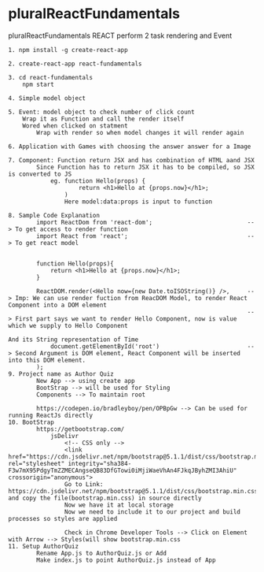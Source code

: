 <h1>pluralReactFundamentals</h1>
pluralReactFundamentals
	REACT perform 2 task rendering and Event
	
	1. npm install -g create-react-app
	
	2. create-react-app react-fundamentals
	
	3. cd react-fundamentals
		npm start
		
	4. Simple model object
	
	5. Event: model object to check number of click count
		Wrap it as Function and call the render itself
		Wored when clicked on statment
			Wrap with render so when model changes it will render again
			
	6. Application with Games with choosing the answer answer for a Image
	
	7. Component: Function return JSX and has combination of HTML aand JSX
			Since Function has to return JSX it has to be compiled, so JSX is converted to JS
				eg. function Hello(props) {
						return <h1>Hello at {props.now}</h1>;
					)
					Here model:data:props is input to function
	
	8. Sample Code Explanation
			import ReactDom from 'react-dom'; 							--> To get access to render function
			import React from 'react';									--> To get react model
			
			
			function Hello(props){
				return <h1>Hello at {props.now}</h1>;
			}
			
			ReactDOM.render(<Hello now={new Date.toISOString()} />,		--> Imp: We can use render fuction from ReacDOM Model, to render React Component into a DOM element
																		--> First part says we want to render Hello Component, now is value which we supply to Hello Component
																				And its String representation of Time
				document.getElementById('root')							--> Second Argument is DOM element, React Component will be inserted into this DOM element.
			);
	9. Project name as Author Quiz 
			New App --> using create app
			BootStrap --> will be used for Styling
			Components --> To maintain root
			
			https://codepen.io/bradleyboy/pen/OPBpGw --> Can be used for running ReactJs directly
	10. BootStrap
			https://getbootstrap.com/
				jsDelivr
					<!-- CSS only -->
					<link href="https://cdn.jsdelivr.net/npm/bootstrap@5.1.1/dist/css/bootstrap.min.css" rel="stylesheet" integrity="sha384-F3w7mX95PdgyTmZZMECAngseQB83DfGTowi0iMjiWaeVhAn4FJkqJByhZMI3AhiU" crossorigin="anonymous">
					Go to Link: https://cdn.jsdelivr.net/npm/bootstrap@5.1.1/dist/css/bootstrap.min.css and copy the file(bootstrap.min.css) in source directly
					Now we have it at local storage
					Now we need to include it to our project and build processes so styles are applied 
				
					Check in Chrome Developer Tools --> Click on Element with Arrow --> Styles(will show bootstrap.min.css
	11. Setup AuthorQuiz
			Rename App.js to AuthorQuiz.js or Add
			Make index.js to point AuthorQuiz.js instead of App
			
	
			
			
			
			